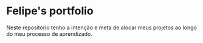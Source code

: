 # Felipe's portfolio
Neste repositório tenho a intenção e meta de alocar meus projetos ao longo do meu processo de aprendizado.
